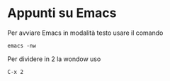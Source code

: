 # Appunti su Emacs

Per avviare Emacs in modalità testo usare il comando

```
emacs -nw
```
Per dividere in 2 la wondow uso

```
C-x 2
```
